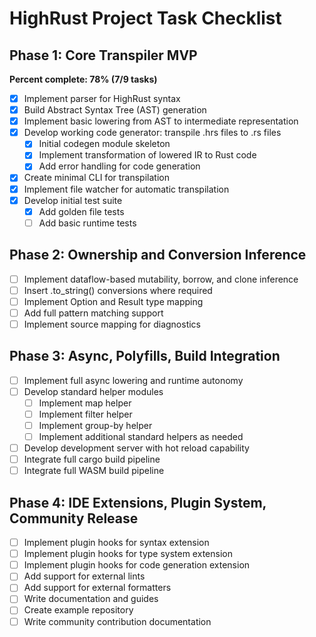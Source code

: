 # HighRust Project Task Checklist

## Phase 1: Core Transpiler MVP

**Percent complete: 78% (7/9 tasks)**

- [x] Implement parser for HighRust syntax
- [x] Build Abstract Syntax Tree (AST) generation
- [x] Implement basic lowering from AST to intermediate representation
- [x] Develop working code generator: transpile .hrs files to .rs files
  - [x] Initial codegen module skeleton
  - [x] Implement transformation of lowered IR to Rust code
  - [x] Add error handling for code generation
- [x] Create minimal CLI for transpilation
- [x] Implement file watcher for automatic transpilation
- [x] Develop initial test suite
  - [x] Add golden file tests
  - [ ] Add basic runtime tests

## Phase 2: Ownership and Conversion Inference

- [ ] Implement dataflow-based mutability, borrow, and clone inference
- [ ] Insert .to_string() conversions where required
- [ ] Implement Option and Result type mapping
- [ ] Add full pattern matching support
- [ ] Implement source mapping for diagnostics

## Phase 3: Async, Polyfills, Build Integration

- [ ] Implement full async lowering and runtime autonomy
- [ ] Develop standard helper modules
  - [ ] Implement map helper
  - [ ] Implement filter helper
  - [ ] Implement group-by helper
  - [ ] Implement additional standard helpers as needed
- [ ] Develop development server with hot reload capability
- [ ] Integrate full cargo build pipeline
- [ ] Integrate full WASM build pipeline

## Phase 4: IDE Extensions, Plugin System, Community Release

- [ ] Implement plugin hooks for syntax extension
- [ ] Implement plugin hooks for type system extension
- [ ] Implement plugin hooks for code generation extension
- [ ] Add support for external lints
- [ ] Add support for external formatters
- [ ] Write documentation and guides
- [ ] Create example repository
- [ ] Write community contribution documentation